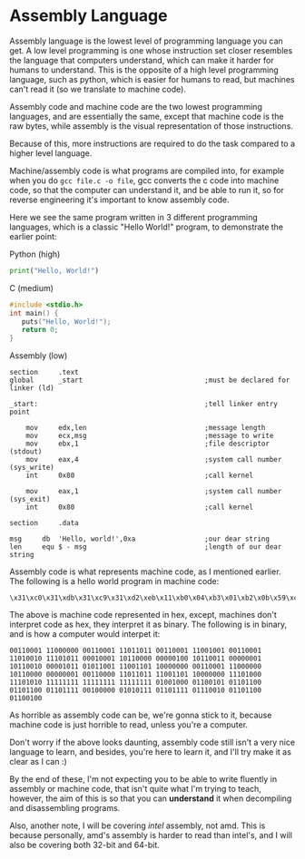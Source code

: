 # Assembly Language

Assembly language is the lowest level of programming language you can get. A low level programming is one whose instruction set closer resembles the language that computers understand, which can make it harder for humans to understand. This is the opposite of a high level programming language, such as python, which is easier for humans to read, but machines can't read it \(so we translate to machine code\).

Assembly code and machine code are the two lowest programming languages, and are essentially the same, except that machine code is the raw bytes, while assembly is the visual representation of those instructions.

Because of this, more instructions are required to do the task compared to a higher level language.

Machine/assembly code is what programs are compiled into, for example when you do `gcc file.c -o file`, gcc converts the c code into machine code, so that the computer can understand it, and be able to run it, so for reverse engineering it's important to know assembly code.

Here we see the same program written in 3 different programming languages, which is a classic "Hello World!" program, to demonstrate the earlier point:

Python \(high\)

```python
print("Hello, World!")
```

C \(medium\)

```c
#include <stdio.h>
int main() {
   puts("Hello, World!");
   return 0;
}
```

Assembly \(low\)

```text
section     .text
global      _start                              ;must be declared for linker (ld)

_start:                                         ;tell linker entry point

    mov     edx,len                             ;message length
    mov     ecx,msg                             ;message to write
    mov     ebx,1                               ;file descriptor (stdout)
    mov     eax,4                               ;system call number (sys_write)
    int     0x80                                ;call kernel

    mov     eax,1                               ;system call number (sys_exit)
    int     0x80                                ;call kernel

section     .data

msg     db  'Hello, world!',0xa                 ;our dear string
len     equ $ - msg                             ;length of our dear string
```

Assembly code is what represents machine code, as I mentioned earlier. The following is a hello world program in machine code:

```text
\x31\xc0\x31\xdb\x31\xc9\x31\xd2\xeb\x11\xb0\x04\xb3\x01\xb2\x0b\x59\xcd\x80\x31\xc0\xb0\x01\x30\xdb\xcd\x80\xe8\xea\xff\xff\xff\x48\x65\x6c\x6c\x6f\x20\x57\x6f\x72\x6c\x64
```

The above is machine code represented in hex, except, machines don't interpret code as hex, they interpret it as binary. The following is in binary, and is how a computer would interpet it:

```text
00110001 11000000 00110001 11011011 00110001 11001001 00110001 11010010 11101011 00010001 10110000 00000100 10110011 00000001 10110010 00001011 01011001 11001101 10000000 00110001 11000000 10110000 00000001 00110000 11011011 11001101 10000000 11101000 11101010 11111111 11111111 11111111 01001000 01100101 01101100 01101100 01101111 00100000 01010111 01101111 01110010 01101100 01100100
```

As horrible as assembly code can be, we're gonna stick to it, because machine code is just horrible to read, unless you're a computer.

Don't worry if the above looks daunting, assembly code still isn't a very nice language to learn, and besides, you're here to learn it, and I'll try make it as clear as I can :\)

By the end of these, I'm not expecting you to be able to write fluently in assembly or machine code, that isn't quite what I'm trying to teach, however, the aim of this is so that you can **understand** it when decompiling and disassembling programs.

Also, another note, I will be covering _intel_ assembly, not amd. This is because personally, amd's assembly is harder to read than intel's, and I will also be covering both 32-bit and 64-bit.

